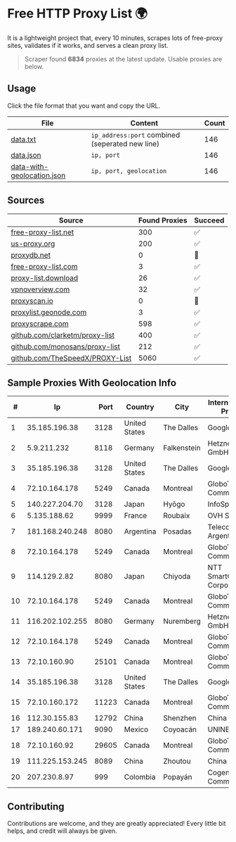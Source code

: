 
# Free HTTP Proxy List 🌍

It is a lightweight project that, every 10 minutes, scrapes lots of free-proxy sites, validates if it works, and serves a clean proxy list.


> Scraper found **6834** proxies at the latest update. Usable proxies are below.

## Usage

Click the file format that you want and copy the URL.


|File|Content|Count|
|----|-------|-----|
|[data.txt](https://raw.githubusercontent.com/themiralay/Proxy-List-World/master/data.txt)|`ip_address:port` combined (seperated new line)|146|
|[data.json](https://raw.githubusercontent.com/themiralay/Proxy-List-World/master/data.json)|`ip, port`|146|
|[data-with-geolocation.json](https://raw.githubusercontent.com/themiralay/Proxy-List-World/master/data-with-geolocation.json)|`ip, port, geolocation`|146|

## Sources

|Source|Found Proxies|Succeed|
|------|-------------|-------|
|[free-proxy-list.net](https://free-proxy-list.net)|300|✅|
|[us-proxy.org](https://www.us-proxy.org)|200|✅|
|[proxydb.net](http://proxydb.net)|0|🚫|
|[free-proxy-list.com](https://free-proxy-list.com/?page=&port=&type%5B%5D=http&type%5B%5D=https&up_time=0&search=Search)|3|✅|
|[proxy-list.download](https://www.proxy-list.download/HTTP)|26|✅|
|[vpnoverview.com](https://vpnoverview.com/privacy/anonymous-browsing/free-proxy-servers)|32|✅|
|[proxyscan.io](https://www.proxyscan.io)|0|🚫|
|[proxylist.geonode.com](https://proxylist.geonode.com/api/proxy-list?limit=300&page=1&sort_by=lastChecked&sort_type=desc&protocols=http,https)|3|✅|
|[proxyscrape.com](https://api.proxyscrape.com/v2/?request=displayproxies&protocol=http&timeout=10000&country=all&ssl=all&anonymity=all)|598|✅|
|[github.com/clarketm/proxy-list](https://raw.githubusercontent.com/clarketm/proxy-list/master/proxy-list-raw.txt)|400|✅|
|[github.com/monosans/proxy-list](https://raw.githubusercontent.com/monosans/proxy-list/main/proxies/http.txt)|212|✅|
|[github.com/TheSpeedX/PROXY-List](https://raw.githubusercontent.com/TheSpeedX/PROXY-List/master/http.txt)|5060|✅|


## Sample Proxies With Geolocation Info

|#|Ip|Port|Country|City|Internet Service Provider|
|-|--|----|-------|----|-------------------------|
|1|35.185.196.38|3128|United States|The Dalles|Google LLC|
|2|5.9.211.232|8118|Germany|Falkenstein|Hetzner Online GmbH|
|3|35.185.196.38|3128|United States|The Dalles|Google LLC|
|4|72.10.164.178|5249|Canada|Montreal|GloboTech Communications|
|5|140.227.204.70|3128|Japan|Hyōgo|InfoSphere|
|6|5.135.188.62|9999|France|Roubaix|OVH SAS|
|7|181.168.240.248|8080|Argentina|Posadas|Telecom Argentina S.A|
|8|72.10.164.178|5249|Canada|Montreal|GloboTech Communications|
|9|114.129.2.82|8080|Japan|Chiyoda|NTT SmartConnect Corporation|
|10|72.10.164.178|5249|Canada|Montreal|GloboTech Communications|
|11|116.202.102.255|8080|Germany|Nuremberg|Hetzner Online GmbH|
|12|72.10.164.178|5249|Canada|Montreal|GloboTech Communications|
|13|72.10.160.90|25101|Canada|Montreal|GloboTech Communications|
|14|35.185.196.38|3128|United States|The Dalles|Google LLC|
|15|72.10.160.172|11223|Canada|Montreal|GloboTech Communications|
|16|112.30.155.83|12792|China|Shenzhen|China Mobile|
|17|189.240.60.171|9090|Mexico|Coyoacán|UNINET|
|18|72.10.160.92|29605|Canada|Montreal|GloboTech Communications|
|19|111.225.153.245|8089|China|Zhoutou|China Telecom|
|20|207.230.8.97|999|Colombia|Popayán|Cogent Communications|



## Contributing

Contributions are welcome, and they are greatly appreciated! Every
little bit helps, and credit will always be given.

